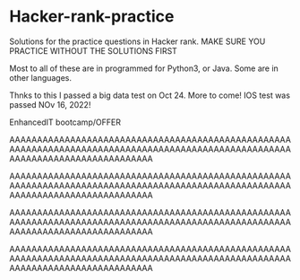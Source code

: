 # Hacker-rank-practice
Solutions for the practice questions in Hacker rank.
MAKE SURE YOU PRACTICE WITHOUT THE SOLUTIONS FIRST

Most to all of these are in programmed for Python3, or Java. Some are in other languages. 

Thnks to this I passed a big data test on Oct 24. More to come!
IOS test was passed NOv 16, 2022!

EnhancedIT bootcamp/OFFER

AAAAAAAAAAAAAAAAAAAAAAAAAAAAAAAAAAAAAAAAAAAAAAAAAAAAAAAAAAAAAAAAAAAAAAAAAAAAAAAAAAAAAAAAAAAAAAAAAAAAAAAAAAAAAAAAAAAAAAAAAAAAAAAA

AAAAAAAAAAAAAAAAAAAAAAAAAAAAAAAAAAAAAAAAAAAAAAAAAAAAAAAAAAAAAAAAAAAAAAAAAAAAAAAAAAAAAAAAAAAAAAAAAAAAAAAAAAAAAAAAAAAAAAAAAAAAAAAA

AAAAAAAAAAAAAAAAAAAAAAAAAAAAAAAAAAAAAAAAAAAAAAAAAAAAAAAAAAAAAAAAAAAAAAAAAAAAAAAAAAAAAAAAAAAAAAAAAAAAAAAAAAAAAAAAAAAAAAAAAAAAAAAA

AAAAAAAAAAAAAAAAAAAAAAAAAAAAAAAAAAAAAAAAAAAAAAAAAAAAAAAAAAAAAAAAAAAAAAAAAAAAAAAAAAAAAAAAAAAAAAAAAAAAAAAAAAAAAAAAAAAAAAAAAAAAAAAA
